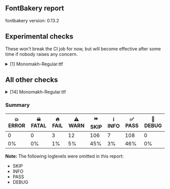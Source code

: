 ## FontBakery report

fontbakery version: 0.13.2





## Experimental checks

These won't break the CI job for now, but will become effective after some time if nobody raises any concern.


<details><summary>[1] Monomakh-Regular.ttf</summary>
<div>
<details>
    <summary>🔥 <b>FAIL</b> Check base characters have non-zero advance width. <a href="https://fontbakery.readthedocs.io/en/stable/fontbakery/checks/universal.html#base-has-width">base_has_width</a></summary>
    <div>







* 🔥 **FAIL** <p>The following glyphs had zero advance width:
- uF0023 (U+F0023)</p>
<pre><code>- uni0308_acutecomb (U+E02D)

- uni0308_gravecomb (U+E02E)

- uni0485_acutecomb (U+E020)

- uni0485_gravecomb (U+E021)

- uni0486.cap (U+E000)

- uni0486_0311 (U+E005)

- uni0486_acutecomb (U+E001)

- uni0486_acutecomb.cap (U+E002)

- uni0486_gravecomb (U+E003)

- uni0486_gravecomb.cap (U+E004)

- uni0488 (U+0488)

- uni0489 (U+0489)

- uni20DD (U+20DD)

- uni2DE0_uni0487 (U+F4E0)

- uni2DE1_uni0487 (U+F4E1)

- uni2DE2_uni0487 (U+F4E2)

- uni2DE3.small (U+F7E3)

- uni2DE3_uni0487 (U+F4E3)

- uni2DE4.small (U+F7E4)

- uni2DE4_uni0487 (U+F4E4)

- uni2DE5.small (U+F7E5)

- uni2DE5_uni0487 (U+F4E5)

- uni2DE6_uni0487 (U+F4E6)

- uni2DE7_uni0487 (U+F4E7)

- uni2DE8.small (U+F7E8)

- uni2DE8_uni0487 (U+F4E8)

- uni2DE9_uni0487 (U+F4E9)

- uni2DEA_uni0487 (U+F4EA)

- uni2DEB_uni0487 (U+F4EB)

- uni2DEC_uni0487 (U+F4EC)

- uni2DED_uni0487 (U+F4ED)

- uni2DEE.small (U+F7EE)

- uni2DEE_uni0487 (U+F4EE)

- uni2DEF_uni0487 (U+F4EF)

- uni2DF0_uni0487 (U+F4F0)

- uni2DF1_uni0487 (U+F4F1)

- uni2DF2_uni0487 (U+F4F2)

- uni2DF3_uni0487 (U+F4F3)

- uni2DF4_uni0487 (U+F4F4)

- uni2DF6_uni0487 (U+F4F6)

- uni2DF7_uni0487 (U+F4F7)

- uni2DF8_uni0487 (U+F4F8)

- uni2DF9_uni0487 (U+F4F9)

- uni2DFA_uni0487 (U+F4FA)

- uni2DFB_uni0487 (U+F4FB)

- uni2DFC_uni0487 (U+F4FC)

- uni2DFD_uni0487 (U+F4FD)

- uni2DFE_uni0487 (U+F4FE)

- uni2DFF_uni0487 (U+F4FF)

- uniA66F.large (U+E01B)

- uniA670 (U+A670)

- uniA671 (U+A671)

- uniA672 (U+A672)

- uniA674_uni0487 (U+F674)

- uniA675_uni0487 (U+F675)

- uniA676_uni0487 (U+F676)

- uniA677_uni0487 (U+F677)

- uniA678_uni0487 (U+F678)

- uniA679_uni0487 (U+F679)

- uniA67A_uni0487 (U+F67A)

- uniA67B_uni0487 (U+F67B)

- uniA69E_uni0487 (U+F69E)

- uniA69F_uni0487 (U+F69F)
</code></pre>
 [code: zero-width-bases]



</div>
</details>
</div>
</details>




## All other checks



<details><summary>[14] Monomakh-Regular.ttf</summary>
<div>
<details>
    <summary>🔥 <b>FAIL</b> Shapes languages in all GF glyphsets. <a href="https://fontbakery.readthedocs.io/en/stable/fontbakery/checks/googlefonts.html#googlefonts-glyphsets-shape-languages">googlefonts/glyphsets/shape_languages</a></summary>
    <div>







* 🔥 **FAIL** <p>GF_Phonetics_SinoExt glyphset:</p>
<table>
<thead>
<tr>
<th align="left">FAIL messages</th>
<th align="left">Languages</th>
</tr>
</thead>
<tbody>
<tr>
<td align="left">Mandatory orthography codepoints:</td>
<td align="left"></td>
</tr>
<tr>
<td align="left">The following base characters are missing from the font: ẞ</td>
<td align="left">de_Latn (German)</td>
</tr>
</tbody>
</table>
 [code: failed-language-shaping]



* ⚠️ **WARN** <p>GF_Phonetics_SinoExt glyphset:</p>
<table>
<thead>
<tr>
<th align="left">WARN messages</th>
<th align="left">Languages</th>
</tr>
</thead>
<tbody>
<tr>
<td align="left">Auxiliary orthography codepoints:</td>
<td align="left"></td>
</tr>
<tr>
<td align="left">The following auxiliary characters are missing from the font: Ǥ</td>
<td align="left"></td>
</tr>
<tr>
<td align="left">The following auxiliary characters are missing from the font: ẞ</td>
<td align="left"></td>
</tr>
<tr>
<td align="left">The following auxiliary characters are missing from the font: Ʒ</td>
<td align="left"></td>
</tr>
<tr>
<td align="left">The following auxiliary characters are missing from the font: Ǯ</td>
<td align="left"></td>
</tr>
<tr>
<td align="left">The following auxiliary characters are missing from the font: ǥ</td>
<td align="left"></td>
</tr>
<tr>
<td align="left">The following auxiliary characters are missing from the font: ʒ</td>
<td align="left"></td>
</tr>
<tr>
<td align="left">The following auxiliary characters are missing from the font: ǯ</td>
<td align="left">fi_Latn (Finnish)</td>
</tr>
<tr>
<td align="left">Auxiliary orthography codepoints:</td>
<td align="left"></td>
</tr>
<tr>
<td align="left">The following auxiliary characters are missing from the font: ẞ</td>
<td align="left">fr_Latn (French), it_Latn (Italian), pl_Latn (Polish) and tr_Latn (Turkish)</td>
</tr>
<tr>
<td align="left">Auxiliary orthography codepoints:</td>
<td align="left"></td>
</tr>
<tr>
<td align="left">Shaper didn't attach acutecomb to Edotaccent when shaping the text 'Ė́'</td>
<td align="left"></td>
</tr>
<tr>
<td align="left">Shaper didn't attach tildecomb to Edotaccent when shaping the text 'Ė̃'</td>
<td align="left"></td>
</tr>
<tr>
<td align="left">Shaper didn't attach acutecomb to Idotaccent when shaping the text 'İ́'</td>
<td align="left"></td>
</tr>
<tr>
<td align="left">Shaper didn't attach acutecomb to Idotaccent when shaping the text 'İ́'</td>
<td align="left"></td>
</tr>
<tr>
<td align="left">Shaper didn't attach gravecomb to Idotaccent when shaping the text 'İ̀'</td>
<td align="left"></td>
</tr>
<tr>
<td align="left">Shaper didn't attach gravecomb to Idotaccent when shaping the text 'İ̀'</td>
<td align="left"></td>
</tr>
<tr>
<td align="left">Shaper didn't attach tildecomb to Idotaccent when shaping the text 'İ̃'</td>
<td align="left"></td>
</tr>
<tr>
<td align="left">Shaper didn't attach tildecomb to Idotaccent when shaping the text 'İ̃'</td>
<td align="left"></td>
</tr>
<tr>
<td align="left">Shaper didn't attach acutecomb to uni0307.cap when shaping the text 'Į̇́'</td>
<td align="left"></td>
</tr>
<tr>
<td align="left">Shaper didn't attach tildecomb to uni0307.cap when shaping the text 'Į̇̃'</td>
<td align="left"></td>
</tr>
<tr>
<td align="left">Shaper didn't attach tildecomb to uni0307.cap when shaping the text 'J̇̃'</td>
<td align="left"></td>
</tr>
<tr>
<td align="left">Shaper didn't attach acutecomb to Umacron when shaping the text 'Ū́'</td>
<td align="left"></td>
</tr>
<tr>
<td align="left">Shaper didn't attach tildecomb to Umacron when shaping the text 'Ū̃'</td>
<td align="left"></td>
</tr>
<tr>
<td align="left">Shaper didn't attach acutecomb to edotaccent when shaping the text 'ė́'</td>
<td align="left"></td>
</tr>
<tr>
<td align="left">Shaper didn't attach tildecomb to edotaccent when shaping the text 'ė̃'</td>
<td align="left"></td>
</tr>
<tr>
<td align="left">Shaper didn't attach tildecomb to l when shaping the text 'l̃'</td>
<td align="left"></td>
</tr>
<tr>
<td align="left">Shaper didn't attach tildecomb to m when shaping the text 'm̃'</td>
<td align="left"></td>
</tr>
<tr>
<td align="left">Shaper didn't attach acutecomb to umacron when shaping the text 'ū́'</td>
<td align="left"></td>
</tr>
<tr>
<td align="left">Shaper didn't attach tildecomb to umacron when shaping the text 'ū̃'</td>
<td align="left">lt_Latn (Lithuanian)</td>
</tr>
</tbody>
</table>
 [code: warning-language-shaping]



</div>
</details>

<details>
    <summary>🔥 <b>FAIL</b> Check Google Fonts glyph coverage. <a href="https://fontbakery.readthedocs.io/en/stable/fontbakery/checks/googlefonts.html#googlefonts-glyph-coverage">googlefonts/glyph_coverage</a></summary>
    <div>







* 🔥 **FAIL** <p>Missing required codepoints:</p>
<pre><code>- 0x1E80 (LATIN CAPITAL LETTER W WITH GRAVE)


- 0x1E81 (LATIN SMALL LETTER W WITH GRAVE)


- 0x1E82 (LATIN CAPITAL LETTER W WITH ACUTE)


- 0x1E83 (LATIN SMALL LETTER W WITH ACUTE)


- 0x1E84 (LATIN CAPITAL LETTER W WITH DIAERESIS)


- 0x1E85 (LATIN SMALL LETTER W WITH DIAERESIS)


- 0x1E9E (LATIN CAPITAL LETTER SHARP S)


- 0x1EF2 (LATIN CAPITAL LETTER Y WITH GRAVE)


- 0x1EF3 (LATIN SMALL LETTER Y WITH GRAVE)
</code></pre>
 [code: missing-codepoints]



</div>
</details>

<details>
    <summary>⚠️ <b>WARN</b> Check mark characters are in GDEF mark glyph class. <a href="https://fontbakery.readthedocs.io/en/stable/fontbakery/checks/opentype.html#opentype-gdef-mark-chars">opentype/gdef_mark_chars</a></summary>
    <div>







* ⚠️ **WARN** <p>The following mark characters could be in the GDEF mark glyph class:
uni0327 (U+0327) and uni0328 (U+0328)</p>
 [code: mark-chars]



</div>
</details>

<details>
    <summary>⚠️ <b>WARN</b> Check if each glyph has the recommended amount of contours. <a href="https://fontbakery.readthedocs.io/en/stable/fontbakery/checks/universal.html#contour-count">contour_count</a></summary>
    <div>







* ⚠️ **WARN** <p>This check inspects the glyph outlines and detects the total number of contours in each of them. The expected values are infered from the typical ammounts of contours observed in a large collection of reference font families. The divergences listed below may simply indicate a significantly different design on some of your glyphs. On the other hand, some of these may flag actual bugs in the font such as glyphs mapped to an incorrect codepoint. Please consider reviewing the design and codepoint assignment of these to make sure they are correct.</p>
<p>The following glyphs do not have the recommended number of contours:</p>
<pre><code>- Glyph name: uni0000	Contours detected: 2	Expected: 0

- Glyph name: afii10070	Contours detected: 1	Expected: 2

- Glyph name: uni0450	Contours detected: 2	Expected: 3

- Glyph name: afii10071	Contours detected: 3	Expected: 4

- Glyph name: afii10103	Contours detected: 1	Expected: 2

- Glyph name: uni046E	Contours detected: 1	Expected: 2

- Glyph name: uni046F	Contours detected: 1	Expected: 2

- Glyph name: afii10195	Contours detected: 2	Expected: 3

- Glyph name: uni0488	Contours detected: 16	Expected: 8

- Glyph name: uni0489	Contours detected: 12	Expected: 8

- Glyph name: fi	Contours detected: 2	Expected: 3

- Glyph name: fl	Contours detected: 1	Expected: 2

- Glyph name: uni0450	Contours detected: 2	Expected: 3

- Glyph name: uni046E	Contours detected: 1	Expected: 2

- Glyph name: uni046F	Contours detected: 1	Expected: 2

- Glyph name: uni0488	Contours detected: 16	Expected: 8

- Glyph name: uni0489	Contours detected: 12	Expected: 8
</code></pre>
 [code: contour-count]



</div>
</details>

<details>
    <summary>⚠️ <b>WARN</b> Check math signs have the same width. <a href="https://fontbakery.readthedocs.io/en/stable/fontbakery/checks/universal.html#math-signs-width">math_signs_width</a></summary>
    <div>







* ⚠️ **WARN** <p>The most common width is 640 among a set of 8 math glyphs.
The following math glyphs have a different width, though:</p>
<p>Width = 365:
minus</p>
 [code: width-outliers]



</div>
</details>

<details>
    <summary>⚠️ <b>WARN</b> Does the font contain a soft hyphen? <a href="https://fontbakery.readthedocs.io/en/stable/fontbakery/checks/universal.html#soft-hyphen">soft_hyphen</a></summary>
    <div>







* ⚠️ **WARN** <p>This font has a 'Soft Hyphen' character.</p>
 [code: softhyphen]



</div>
</details>

<details>
    <summary>⚠️ <b>WARN</b> Checking that the typoAscender exceeds the yMax of the /Agrave. <a href="https://fontbakery.readthedocs.io/en/stable/fontbakery/checks/universal.html#typoascender-exceeds-Agrave">typoascender_exceeds_Agrave</a></summary>
    <div>







* ⚠️ **WARN** <p>OS/2.sTypoAscender value should be greater than 952, but got 932 instead</p>
 [code: typoAscender]



</div>
</details>

<details>
    <summary>⚠️ <b>WARN</b> Check font contains no unreachable glyphs <a href="https://fontbakery.readthedocs.io/en/stable/fontbakery/checks/universal.html#unreachable-glyphs">unreachable_glyphs</a></summary>
    <div>







* ⚠️ **WARN** <p>The following glyphs could not be reached by codepoint or substitution rules:</p>
<pre><code>- uni0327.cap

- uni0328.cap

- uni2DEE.uni047E
</code></pre>
 [code: unreachable-glyphs]



</div>
</details>

<details>
    <summary>⚠️ <b>WARN</b> Validate size, and resolution of article images, and ensure article page has minimum length and includes visual assets. <a href="https://fontbakery.readthedocs.io/en/stable/fontbakery/checks/googlefonts.html#googlefonts-article-images">googlefonts/article/images</a></summary>
    <div>







* ⚠️ **WARN** <p>Family metadata at fonts/ttf does not have an article.</p>
 [code: lacks-article]



</div>
</details>

<details>
    <summary>⚠️ <b>WARN</b> Check for codepoints not covered by METADATA subsets. <a href="https://fontbakery.readthedocs.io/en/stable/fontbakery/checks/googlefonts.html#googlefonts-metadata-unreachable-subsetting">googlefonts/metadata/unreachable_subsetting</a></summary>
    <div>







* ⚠️ **WARN** <p>The following codepoints supported by the font are not covered by
any subsets defined in the font's metadata file, and will never
be served. You can solve this by either manually adding additional
subset declarations to METADATA.pb, or by editing the glyphset
definitions.</p>
<ul>
<li>U+02D8 BREVE: try adding one of: canadian-aboriginal, yi</li>
<li>U+02D9 DOT ABOVE: try adding one of: canadian-aboriginal, yi</li>
<li>U+02DB OGONEK: try adding one of: canadian-aboriginal, yi</li>
<li>U+0302 COMBINING CIRCUMFLEX ACCENT: try adding one of: tifinagh, coptic, cherokee, math</li>
<li>U+0305 COMBINING OVERLINE: try adding one of: math, elbasan, glagolitic, gothic, coptic</li>
<li>U+0306 COMBINING BREVE: try adding one of: old-permic, tifinagh</li>
<li>U+0307 COMBINING DOT ABOVE: try adding one of: old-permic, todhri, math, malayalam, syriac, tifinagh, hebrew, canadian-aboriginal, coptic, tai-le, duployan</li>
<li>U+030A COMBINING RING ABOVE: try adding one of: duployan, syriac</li>
<li>U+030B COMBINING DOUBLE ACUTE ACCENT: try adding one of: cherokee, osage</li>
<li>U+030C COMBINING CARON: try adding one of: tai-le, cherokee</li>
<li>U+030F COMBINING DOUBLE GRAVE ACCENT: not included in any glyphset definition</li>
<li>U+0311 COMBINING INVERTED BREVE: try adding one of: todhri, coptic</li>
<li>U+0312 COMBINING TURNED COMMA ABOVE: try adding math</li>
<li>U+0313 COMBINING COMMA ABOVE: try adding one of: old-permic, todhri</li>
<li>U+0314 COMBINING REVERSED COMMA ABOVE: not included in any glyphset definition</li>
<li>U+0326 COMBINING COMMA BELOW: try adding math</li>
<li>U+0327 COMBINING CEDILLA: try adding math</li>
<li>U+0328 COMBINING OGONEK: not included in any glyphset definition</li>
<li>U+032F COMBINING INVERTED BREVE BELOW: try adding math</li>
<li>U+033E COMBINING VERTICAL TILDE: not included in any glyphset definition</li>
<li>U+0360 COMBINING DOUBLE TILDE: not included in any glyphset definition</li>
<li>U+0361 COMBINING DOUBLE INVERTED BREVE: try adding coptic</li>
<li>U+10FB GEORGIAN PARAGRAPH SEPARATOR: try adding one of: georgian, glagolitic</li>
<li>U+1DC0 COMBINING DOTTED GRAVE ACCENT: not included in any glyphset definition</li>
<li>U+1DC1 COMBINING DOTTED ACUTE ACCENT: not included in any glyphset definition</li>
<li>U+2000 EN QUAD: try adding symbols2</li>
<li>U+2001 EM QUAD: try adding symbols2</li>
<li>U+2003 EM SPACE: try adding nushu</li>
<li>U+2004 THREE-PER-EM SPACE: try adding symbols2</li>
<li>U+2005 FOUR-PER-EM SPACE: try adding symbols2</li>
<li>U+2006 SIX-PER-EM SPACE: try adding symbols2</li>
<li>U+2007 FIGURE SPACE: try adding symbols2</li>
<li>U+2008 PUNCTUATION SPACE: try adding symbols2</li>
<li>U+200A HAIR SPACE: try adding symbols2</li>
<li>U+200C ZERO WIDTH NON-JOINER: try adding one of: newa, grantha, kayah-li, saurashtra, bengali, kaithi, arabic, lepcha, brahmi, limbu, zanabazar-square, sharada, lao, duployan, tai-le, hanunoo, hatran, masaram-gondi, devanagari, syriac, gunjala-gondi, mongolian, new-tai-lue, sinhala, thai, rejang, siddham, bhaiksuki, nko, sogdian, syloti-nagri, buginese, tifinagh, gurmukhi, manichaean, warang-citi, yi, chakma, batak, malayalam, tibetan, hebrew, javanese, hanifi-rohingya, meetei-mayek, avestan, phags-pa, tagalog, khojki, dogra, tai-viet, tirhuta, sundanese, cham, tagbanwa, tamil, khmer, kharoshthi, telugu, pahawh-hmong, kannada, oriya, myanmar, mahajani, mandaic, psalter-pahlavi, balinese, thaana, takri, tai-tham, modi, khudawadi, buhid, gujarati</li>
<li>U+200D ZERO WIDTH JOINER: try adding one of: newa, grantha, kayah-li, saurashtra, bengali, kaithi, arabic, lepcha, brahmi, limbu, zanabazar-square, sharada, lao, duployan, tai-le, hanunoo, masaram-gondi, devanagari, syriac, gunjala-gondi, mongolian, new-tai-lue, sinhala, thai, rejang, siddham, bhaiksuki, nko, sogdian, syloti-nagri, buginese, tifinagh, gurmukhi, manichaean, warang-citi, yi, old-hungarian, chakma, batak, malayalam, tibetan, hebrew, javanese, hanifi-rohingya, meetei-mayek, avestan, phags-pa, tagalog, khojki, dogra, tai-viet, tirhuta, sundanese, cham, tagbanwa, tamil, khmer, kharoshthi, telugu, pahawh-hmong, kannada, oriya, myanmar, mahajani, mandaic, psalter-pahlavi, balinese, thaana, takri, tai-tham, modi, khudawadi, buhid, gujarati</li>
<li>U+2010 HYPHEN: try adding one of: sundanese, cham, kayah-li, lisu, yi, kharoshthi, kaithi, hebrew, arabic, armenian, coptic, syloti-nagri, sora-sompeng</li>
<li>U+2011 NON-BREAKING HYPHEN: try adding one of: syloti-nagri, yi, arabic</li>
<li>U+2012 FIGURE DASH: not included in any glyphset definition</li>
<li>U+2015 HORIZONTAL BAR: try adding adlam</li>
<li>U+2016 DOUBLE VERTICAL LINE: try adding math</li>
<li>U+2021 DOUBLE DAGGER: try adding adlam</li>
<li>U+2024 ONE DOT LEADER: try adding armenian</li>
<li>U+2025 TWO DOT LEADER: try adding phags-pa</li>
<li>U+202F NARROW NO-BREAK SPACE: try adding one of: yi, phags-pa, mongolian</li>
<li>U+2030 PER MILLE SIGN: try adding adlam</li>
<li>U+203B REFERENCE MARK: not included in any glyphset definition</li>
<li>U+203E OVERLINE: not included in any glyphset definition</li>
<li>U+2042 ASTERISM: not included in any glyphset definition</li>
<li>U+2051 TWO ASTERISKS ALIGNED VERTICALLY: not included in any glyphset definition</li>
<li>U+2056 THREE DOT PUNCTUATION: try adding coptic</li>
<li>U+2058 FOUR DOT PUNCTUATION: try adding coptic</li>
<li>U+2059 FIVE DOT PUNCTUATION: try adding coptic</li>
<li>U+205A TWO DOT PUNCTUATION: try adding one of: carian, old-hungarian, old-turkic, glagolitic, georgian, lycian</li>
<li>U+205B FOUR DOT MARK: not included in any glyphset definition</li>
<li>U+205C DOTTED CROSS: not included in any glyphset definition</li>
<li>U+205D TRICOLON: try adding one of: meroitic, carian, old-hungarian, meroitic-hieroglyphs</li>
<li>U+205E VERTICAL FOUR DOTS: try adding old-hungarian</li>
<li>U+2060 WORD JOINER: not included in any glyphset definition</li>
<li>U+2074 SUPERSCRIPT FOUR: try adding math</li>
<li>U+20DD COMBINING ENCLOSING CIRCLE: try adding symbols</li>
<li>U+2329 LEFT-POINTING ANGLE BRACKET: try adding symbols</li>
<li>U+232A RIGHT-POINTING ANGLE BRACKET: try adding symbols</li>
<li>U+25CC DOTTED CIRCLE: try adding one of: adlam, grantha, kayah-li, marchen, sharada, lao, duployan, hanunoo, devanagari, mongolian, thai, soyombo, syloti-nagri, tibetan, javanese, hanifi-rohingya, kannada, canadian-aboriginal, myanmar, psalter-pahlavi, mandaic, tai-tham, bassa-vah, kaithi, lepcha, zanabazar-square, syriac, bhaiksuki, hebrew, meetei-mayek, tagalog, khojki, tagbanwa, cham, kharoshthi, pahawh-hmong, thaana, ahom, saurashtra, brahmi, limbu, miao, masaram-gondi, sinhala, mende-kikakui, siddham, nko, sogdian, tifinagh, buginese, yi, manichaean, batak, coptic, phags-pa, dogra, tai-viet, music, sundanese, tamil, telugu, oriya, mahajani, balinese, takri, modi, khudawadi, gujarati, caucasian-albanian, newa, math, bengali, symbols, osage, tai-le, gunjala-gondi, new-tai-lue, rejang, warang-citi, wancho, gurmukhi, old-permic, elbasan, chakma, malayalam, armenian, tirhuta, khmer, buhid</li>
<li>U+2626 ORTHODOX CROSS: try adding symbols</li>
<li>U+2720 MALTESE CROSS: try adding symbols</li>
<li>U+27E8 MATHEMATICAL LEFT ANGLE BRACKET: try adding math</li>
<li>U+27E9 MATHEMATICAL RIGHT ANGLE BRACKET: try adding math</li>
<li>U+29DF DOUBLE-ENDED MULTIMAP: try adding math</li>
<li>U+2E2A TWO DOTS OVER ONE DOT PUNCTUATION: not included in any glyphset definition</li>
<li>U+2E2B ONE DOT OVER TWO DOTS PUNCTUATION: not included in any glyphset definition</li>
<li>U+2E2C SQUARED FOUR DOT PUNCTUATION: not included in any glyphset definition</li>
<li>U+2E2D FIVE DOT MARK: not included in any glyphset definition</li>
<li>U+2E2F VERTICAL TILDE: not included in any glyphset definition</li>
<li>U+2E43 DASH WITH LEFT UPTURN: try adding glagolitic</li>
<li>U+E000 : not included in any glyphset definition</li>
<li>U+E001 : not included in any glyphset definition</li>
<li>U+E002 : not included in any glyphset definition</li>
<li>U+E003 : not included in any glyphset definition</li>
<li>U+E004 : not included in any glyphset definition</li>
<li>U+E005 : not included in any glyphset definition</li>
<li>U+E01B : not included in any glyphset definition</li>
<li>U+E020 : not included in any glyphset definition</li>
<li>U+E021 : not included in any glyphset definition</li>
<li>U+E02D : not included in any glyphset definition</li>
<li>U+E02E : not included in any glyphset definition</li>
<li>U+E0E0 : not included in any glyphset definition</li>
<li>U+E0E4 : not included in any glyphset definition</li>
<li>U+E0EC : not included in any glyphset definition</li>
<li>U+E0F0 : not included in any glyphset definition</li>
<li>U+E0F1 : not included in any glyphset definition</li>
<li>U+E0F2 : not included in any glyphset definition</li>
<li>U+E0F5 : not included in any glyphset definition</li>
<li>U+E383 : not included in any glyphset definition</li>
<li>U+E420 : not included in any glyphset definition</li>
<li>U+E421 : not included in any glyphset definition</li>
<li>U+E437 : not included in any glyphset definition</li>
<li>U+E438 : not included in any glyphset definition</li>
<li>U+E46A : not included in any glyphset definition</li>
<li>U+E477 : not included in any glyphset definition</li>
<li>U+E48F : not included in any glyphset definition</li>
<li>U+E926 : not included in any glyphset definition</li>
<li>U+E92A : not included in any glyphset definition</li>
<li>U+E92C : not included in any glyphset definition</li>
<li>U+EDEA : not included in any glyphset definition</li>
<li>U+F340 : not included in any glyphset definition</li>
<li>U+F341 : not included in any glyphset definition</li>
<li>U+F342 : not included in any glyphset definition</li>
<li>U+F343 : not included in any glyphset definition</li>
<li>U+F344 : not included in any glyphset definition</li>
<li>U+F345 : not included in any glyphset definition</li>
<li>U+F346 : not included in any glyphset definition</li>
<li>U+F4E0 : not included in any glyphset definition</li>
<li>U+F4E1 : not included in any glyphset definition</li>
<li>U+F4E2 : not included in any glyphset definition</li>
<li>U+F4E3 : not included in any glyphset definition</li>
<li>U+F4E4 : not included in any glyphset definition</li>
<li>U+F4E5 : not included in any glyphset definition</li>
<li>U+F4E6 : not included in any glyphset definition</li>
<li>U+F4E7 : not included in any glyphset definition</li>
<li>U+F4E8 : not included in any glyphset definition</li>
<li>U+F4E9 : not included in any glyphset definition</li>
<li>U+F4EA : not included in any glyphset definition</li>
<li>U+F4EB : not included in any glyphset definition</li>
<li>U+F4EC : not included in any glyphset definition</li>
<li>U+F4ED : not included in any glyphset definition</li>
<li>U+F4EE : not included in any glyphset definition</li>
<li>U+F4EF : not included in any glyphset definition</li>
<li>U+F4F0 : not included in any glyphset definition</li>
<li>U+F4F1 : not included in any glyphset definition</li>
<li>U+F4F2 : not included in any glyphset definition</li>
<li>U+F4F3 : not included in any glyphset definition</li>
<li>U+F4F4 : not included in any glyphset definition</li>
<li>U+F4F6 : not included in any glyphset definition</li>
<li>U+F4F7 : not included in any glyphset definition</li>
<li>U+F4F8 : not included in any glyphset definition</li>
<li>U+F4F9 : not included in any glyphset definition</li>
<li>U+F4FA : not included in any glyphset definition</li>
<li>U+F4FB : not included in any glyphset definition</li>
<li>U+F4FC : not included in any glyphset definition</li>
<li>U+F4FD : not included in any glyphset definition</li>
<li>U+F4FE : not included in any glyphset definition</li>
<li>U+F4FF : not included in any glyphset definition</li>
<li>U+F674 : not included in any glyphset definition</li>
<li>U+F675 : not included in any glyphset definition</li>
<li>U+F676 : not included in any glyphset definition</li>
<li>U+F677 : not included in any glyphset definition</li>
<li>U+F678 : not included in any glyphset definition</li>
<li>U+F679 : not included in any glyphset definition</li>
<li>U+F67A : not included in any glyphset definition</li>
<li>U+F67B : not included in any glyphset definition</li>
<li>U+F69E : not included in any glyphset definition</li>
<li>U+F69F : not included in any glyphset definition</li>
<li>U+F6BE : not included in any glyphset definition</li>
<li>U+F6BF : not included in any glyphset definition</li>
<li>U+F6C3 : not included in any glyphset definition</li>
<li>U+F6C9 : not included in any glyphset definition</li>
<li>U+F6CA : not included in any glyphset definition</li>
<li>U+F6CB : not included in any glyphset definition</li>
<li>U+F6CE : not included in any glyphset definition</li>
<li>U+F6CF : not included in any glyphset definition</li>
<li>U+F6D0 : not included in any glyphset definition</li>
<li>U+F6D1 : not included in any glyphset definition</li>
<li>U+F6D2 : not included in any glyphset definition</li>
<li>U+F6D3 : not included in any glyphset definition</li>
<li>U+F6D4 : not included in any glyphset definition</li>
<li>U+F6D5 : not included in any glyphset definition</li>
<li>U+F6D6 : not included in any glyphset definition</li>
<li>U+F7E3 : not included in any glyphset definition</li>
<li>U+F7E4 : not included in any glyphset definition</li>
<li>U+F7E5 : not included in any glyphset definition</li>
<li>U+F7E8 : not included in any glyphset definition</li>
<li>U+F7EE : not included in any glyphset definition</li>
<li>U+FB01 LATIN SMALL LIGATURE FI: not included in any glyphset definition</li>
<li>U+FB02 LATIN SMALL LIGATURE FL: not included in any glyphset definition</li>
<li>U+FE26 COMBINING CONJOINING MACRON: try adding one of: coptic, caucasian-albanian</li>
<li>U+1F540 CIRCLED CROSS POMMEE: try adding symbols</li>
<li>U+1F541 CROSS POMMEE WITH HALF-CIRCLE BELOW: try adding symbols</li>
<li>U+1F542 CROSS POMMEE: try adding symbols</li>
<li>U+1F543 NOTCHED LEFT SEMICIRCLE WITH THREE DOTS: try adding symbols</li>
<li>U+1F544 NOTCHED RIGHT SEMICIRCLE WITH THREE DOTS: try adding symbols</li>
<li>U+1F545 SYMBOL FOR MARKS CHAPTER: try adding symbols</li>
<li>U+F0023 : not included in any glyphset definition</li>
</ul>
<p>Or you can add the above codepoints to one of the subsets supported by the font: <code>cyrillic</code>, <code>cyrillic-ext</code>, <code>latin</code>, <code>latin-ext</code></p>
 [code: unreachable-subsetting]



</div>
</details>

<details>
    <summary>⚠️ <b>WARN</b> Ensure soft_dotted characters lose their dot when combined with marks that replace the dot. <a href="https://fontbakery.readthedocs.io/en/stable/fontbakery/checks/universal.html#soft-dotted">soft_dotted</a></summary>
    <div>







* ⚠️ **WARN** <p>The dot of soft dotted characters used in orthographies <em>must</em> disappear in the following strings: і́</p>
<p>The dot of soft dotted characters <em>should</em> disappear in other cases, for example: i̅ i҄ i҇ i᷀ i᷁ iꚞ ị̅ ị̇ ị̊ ị̋ ị̌ ị̏ ị̑ ị̒ ị̓ ị̔ ị̾ ị҃ ị҄ ị҅</p>
 [code: soft-dotted]



</div>
</details>

<details>
    <summary>⚠️ <b>WARN</b> Do outlines contain any semi-vertical or semi-horizontal lines? <a href="https://fontbakery.readthedocs.io/en/stable/fontbakery/checks/universal.html#outline-semi-vertical">outline_semi_vertical</a></summary>
    <div>







* ⚠️ **WARN** <p>The following glyphs have semi-vertical/semi-horizontal lines:</p>
<pre><code>* OE (U+0152): L&lt;&lt;985.0,0.0&gt;--&lt;538.0,1.0&gt;&gt;

* uniFE2F (U+FE2F): L&lt;&lt;-30.0,643.0&gt;--&lt;-415.0,642.0&gt;&gt;
</code></pre>
 [code: found-semi-vertical]



</div>
</details>

<details>
    <summary>⚠️ <b>WARN</b> Ensure fonts have ScriptLangTags declared on the 'meta' table. <a href="https://fontbakery.readthedocs.io/en/stable/fontbakery/checks/googlefonts.html#googlefonts-meta-script-lang-tags">googlefonts/meta/script_lang_tags</a></summary>
    <div>







* ⚠️ **WARN** <p>This font file does not have a 'meta' table.</p>
 [code: lacks-meta-table]



</div>
</details>

<details>
    <summary>⚠️ <b>WARN</b> Checking OS/2 achVendID. <a href="https://fontbakery.readthedocs.io/en/stable/fontbakery/checks/googlefonts.html#googlefonts-vendor-id">googlefonts/vendor_id</a></summary>
    <div>







* ⚠️ **WARN** <p>OS/2 VendorID value '    ' is not yet recognized. If you registered it recently, then it's safe to ignore this warning message. Otherwise, you should set it to your own unique 4 character code, and register it with Microsoft at <a href="https://www.microsoft.com/typography/links/vendorlist.aspx">https://www.microsoft.com/typography/links/vendorlist.aspx</a></p>
 [code: unknown]



</div>
</details>
</div>
</details>




### Summary

| 💥 ERROR | ☠ FATAL | 🔥 FAIL | ⚠️ WARN | ⏩ SKIP | ℹ️ INFO | ✅ PASS | 🔎 DEBUG | 
| ---|---|---|---|---|---|---|---|
| 0 | 0 | 3 | 12 | 106 | 7 | 108 | 0 | 
| 0% | 0% | 1% | 5% | 45% | 3% | 46% | 0% | 



**Note:** The following loglevels were omitted in this report:


* SKIP
* INFO
* PASS
* DEBUG
